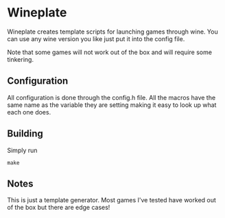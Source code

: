 # Wineplate

Wineplate creates template scripts for launching games through wine. You can use any wine version you like just put it into the config file.

Note that some games will not work out of the box and will require some tinkering.

## Configuration

All configuration is done through the config.h file. All the macros have the same name as the variable they are setting making it easy to look up what each one does.

## Building 

Simply run
```console
make
```

## Notes

This is just a template generator. Most games I've tested have worked out of the box but there are edge cases! 
